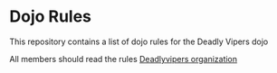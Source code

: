 Dojo Rules
==========

This repository contains a list of dojo rules for the Deadly Vipers dojo

All members should read the rules
[Deadlyvipers organization](https://github.com/deadlyvipers)
